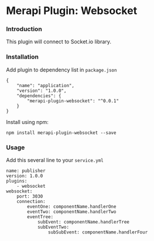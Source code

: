 # Merapi Plugin: Websocket

### Introduction

This plugin will connect to Socket.io library.

### Installation

Add plugin to dependency list in `package.json`

```
{
    "name": "application",
    "version": "1.0.0",
    "dependencies": {
        "merapi-plugin-websocket": "^0.0.1"
    }
}
```

Install using npm:

```
npm install merapi-plugin-websocket --save
```

### Usage

Add this several line to your `service.yml`

```
name: publisher
version: 1.0.0
plugins:
    - websocket
websocket:
    port: 3030
    connection:
        eventOne: componentName.handlerOne
        eventTwo: componentName.handlerTwo
        eventTree:
            subEvent: componentName.handlerTree
            subEventTwo:
                subSubEvent: componentName.handlerFour

```
